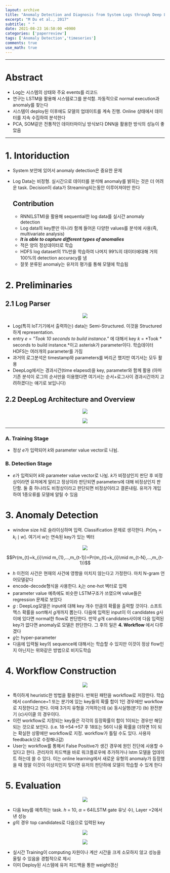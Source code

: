 ```yaml
---
layout: archive
title: "Anomaly Detection and Diagnosis from System Logs through Deep Learning"
excerpt: "M Du et al., 2017"
subtitle: " "
date: 2021-08-23 16:50:00 +0900
categories: ['paperreview']
tags: ['Anomaly Detection','timeseries']
comments: true
use_math: true
---
```


***

# Abstract

- Log는 시스템의 상태와 주요 events를 리코드
- 연구는 LSTM을 활용해 시스템로그를 분석함. 자동적으로 normal execution과 anomaly를 찾는다
- 시스템이 deploy된 이후에도 모델의 업데이트를 계속 진행. Online 상태에서 데이터를 지속 수집하여 분석한다
- PCA, SOM같은 전통적인 데이터마이닝 방식보다 DNN을 활용한 방식의 성능이 좋았음

***

# 1. Intoriduction

- System 보안에 있어서 anomaly detection은 중요한 문제
- Log Data는 비정형. 실시간으로 데이터를 분석해 anomaly를 밝히는 것은 더 어려운 task. Decision이 data가 Streaming되는동안 이루어져야만 한다

  ## Contribution

  - RNN(LSTM)을 활용해 sequential한 log data를 실시간 anomaly detection
  - Log data의 key뿐만 아니라 함께 들어온 다양한 values를 분석에 사용(즉, multivariate analysis)
  - ***It is able to capture different types of anomalies***
  - 적은 양의 정상데이터로 학습
  - HDFS log dataset의 1%만을 학습하여 나머지 99%의 데이터에대해 거의 100%의 detection accuracy를 냄
  - 잘못 분류된 anomaly는 유저의 평가를 통해 모델에 학습됨

# 2. Preliminaries

## 2.1 Log Parser

<p align="center"><img src="/assets/images/deeplog/Untitled.png"></p>
<!-- ![DeepLog%20Anomaly%20Detection%20and%20Diagnosis%20from%20Syste%2092bb1471d4fe448f89d7e411cbee5c0f/Untitled.png](DeepLog%20Anomaly%20Detection%20and%20Diagnosis%20from%20Syste%2092bb1471d4fe448f89d7e411cbee5c0f/Untitled.png) -->



- Log(특히 IoT기기에서 출력하는) data는 Semi-Structured. 이것을 Structured하게 representation.
- entry $e$ = *"Took 10 seconds to build instance."* 에 대해서 key $k$ = *Took * seconds to build instance.*이고 asterisk가 parameter이다. 학습데이터 HDFS는 여러개의 parameter를 가짐
- 과거의 로그분석은 timestamp와 parameters를 버리곤 했지만 여기서는 모두 활용
- DeepLog에서는 경과시간(time elapesd)을 key, parameter와 함께 활용 (아마 기존 분석이 로그의 순서만을 이용했다면 여기서는 순서+로그사이 경과시간까지 고려하겼다는 얘기로 보입니다)

## 2.2 DeepLog Architecture and Overview

<p align="center"><img src="/assets/images/deeplog/Untitled 1.png"></p>
<!-- ![DeepLog%20Anomaly%20Detection%20and%20Diagnosis%20from%20Syste%2092bb1471d4fe448f89d7e411cbee5c0f/Untitled%201.png](DeepLog%20Anomaly%20Detection%20and%20Diagnosis%20from%20Syste%2092bb1471d4fe448f89d7e411cbee5c0f/Untitled%201.png) -->

<p align="center"><img src="/assets/images/deeplog/Untitled 2.png"></p>
<!-- ![DeepLog%20Anomaly%20Detection%20and%20Diagnosis%20from%20Syste%2092bb1471d4fe448f89d7e411cbee5c0f/Untitled%202.png](DeepLog%20Anomaly%20Detection%20and%20Diagnosis%20from%20Syste%2092bb1471d4fe448f89d7e411cbee5c0f/Untitled%202.png) -->

---

### A. Training Stage

- 정상 $e$가 입력되어 $k$와 parameter value vector로 나뉨.

### B. Detection Stage

- $e$가 입력되어 $k$와 parameter value vector로 나뉨. $k$가 비정상인지 판단 후 비정상이라면 유저에게 알리고 정상이라 판단되면 parameters에 대해 비정상인지 판단함. 둘 중 하나라도 비정상이라고 판단되면 비정상이라고 결론내림. 유저가 개입하여 1종오류를 모델에 알릴 수 있음

# 3. Anomaly Detection

- window size $h$로 슬라이싱하며 입력. Classification 문제로 생각한다. $Pr[m_{t} = k_{i}\mid w]$. 여기서 $w$는 연속된 key가 있는 벡터

<p align="center"><img src="/assets/images/deeplog/Untitled 3.png"></p>
<!-- ![DeepLog%20Anomaly%20Detection%20and%20Diagnosis%20from%20Syste%2092bb1471d4fe448f89d7e411cbee5c0f/Untitled%203.png](DeepLog%20Anomaly%20Detection%20and%20Diagnosis%20from%20Syste%2092bb1471d4fe448f89d7e411cbee5c0f/Untitled%203.png) -->


<div style="text-align:center">
$$Pr(m_{t}=k_{i}\mid m_{1},...,m_{t-1})=Pr(m_{t}=k_{i}\mid m_{t-N},...,m_{t-1})$$
</div>

- $h$ 이전의 사건은 현재의 사건에 영향을 미치지 않는다고 가정한다. 마치 N-gram 언어모델같다
- encode-decode형식을 사용한다. $k_i$는 one-hot 벡터로 입력
- parameter value 예측에도 비슷한 LSTM구조가 쓰였으며 value들은 regression 문제로 보았다
- $g$ : DeepLog모델은 input에 대해 key 개수 만큼의 확률을 출력할 것이다. 소프트맥스 확률을 sort해서 $g$개까지 뽑는다. 다음에 입력된 input이 이 candidates $g$사이에 있다면 normal한 flow로 판단한다. 만약 $g$개 candidates사이에 다음 입력된 key가 없다면 anomaly로 모델은 판단한다. 그 후의 일은 **4. Workflow** 에서 다루겠다
- $g$는 hyper-parameter
- 다음에 입력될 key의 sequence에 대해서는 학습할 수 있지만 이것이 정상 flow인지 아닌지는 위와같은 방법으로 비지도학습

# 4. Workflow Construction

<p align="center"><img src="/assets/images/deeplog/Untitled 4.png"></p>
<!-- ![DeepLog%20Anomaly%20Detection%20and%20Diagnosis%20from%20Syste%2092bb1471d4fe448f89d7e411cbee5c0f/Untitled%204.png](DeepLog%20Anomaly%20Detection%20and%20Diagnosis%20from%20Syste%2092bb1471d4fe448f89d7e411cbee5c0f/Untitled%204.png) -->

- 특이하게 heuristic한 방법을 활용한다. 반복된 패턴을 workflow로 저장한다. 학습에서 confidence=1 또는 분기에 있는 key들의 확률 합이 1인 경우에만 workflow로 지정한다고 한다. 이때 3가지 유형을 기억하는데 (a) 동시실행(분기) (b) 완전분기 (c)사이클 의 경우이다.
- 이런 workflow로 지정되는 key들은 각각의 등장확률의 합이 1이되는 경우만 해당되는 것으로 보인다. (i.e. 18→54→57 후 18또는 56이 나올 확률을 더하면 1이 되는 확실한 상황에만 workflow로 지정. workflow가 틀릴 수도 있다. 사용자 feedback으로 수정해나감)
- User는 workflow를 통해서 False Positive가 생긴 경우에 원인 진단에 사용할 수 있다고 한다. 관리자의 피드백을 바로 워크플로우에 추가하거나 lstm 모델을 업데이트 하는데 쓸 수 있다. 이는 online learning에서 새로운 유형의 anomaly가 등장했을 때 정말 이것이 이상치인지 맞다면 유저의 판단하에 모델이 학습할 수 있게 한다

# 5. Evaluation

<p align="center"><img src="/assets/images/deeplog/Untitled 5.png"></p>
<!-- ![DeepLog%20Anomaly%20Detection%20and%20Diagnosis%20from%20Syste%2092bb1471d4fe448f89d7e411cbee5c0f/Untitled%205.png](DeepLog%20Anomaly%20Detection%20and%20Diagnosis%20from%20Syste%2092bb1471d4fe448f89d7e411cbee5c0f/Untitled%205.png) -->

- 다음 key를 예측하는 task. $h$ = 10, $\alpha$ = 64(LSTM gate 유닛 수), Layer =2에서 낸 성능
- $g$의 경우 top candidates로 다음으로 입력된 key

<p align="center"><img src="/assets/images/deeplog/Untitled 6.png"></p>
<!-- ![DeepLog%20Anomaly%20Detection%20and%20Diagnosis%20from%20Syste%2092bb1471d4fe448f89d7e411cbee5c0f/Untitled%206.png](DeepLog%20Anomaly%20Detection%20and%20Diagnosis%20from%20Syste%2092bb1471d4fe448f89d7e411cbee5c0f/Untitled%206.png) -->

<p align="center"><img src="/assets/images/deeplog/Untitled 7.png"></p>
<!-- ![DeepLog%20Anomaly%20Detection%20and%20Diagnosis%20from%20Syste%2092bb1471d4fe448f89d7e411cbee5c0f/Untitled%207.png](DeepLog%20Anomaly%20Detection%20and%20Diagnosis%20from%20Syste%2092bb1471d4fe448f89d7e411cbee5c0f/Untitled%207.png) -->

- 실시간 Training이 computing 자원이나 계산 시간을 크게 소모하지 않고 성능을 올릴 수 있음을 경험적으로 제시
- 이미 Deploy된 시스템에 유저 피드백을 통한 weight갱신